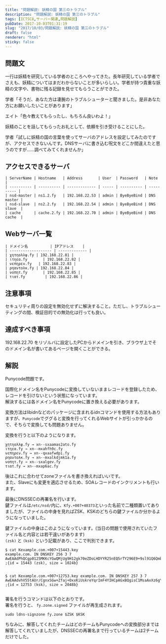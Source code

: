 ```yaml
---
title: "問題解説: 妖精の国 第三のトラブル"
description: "問題解説: 妖精の国 第三のトラブル"
tags: [ICTSC8,サーバー関連,問題解説]
pubDate: 2017-10-03T01:31:19
slug: "2017/10/03/問題解説: 妖精の国 第三のトラブル"
draft: false
renderer: "html"
sticky: false
---
```


<h2>問題文</h2>
<p>一行は妖精を研究している学者のところへやってきた。長年研究している学者でさえも、妖精についてはまだわからないことが多いらしい。学者が持つ貴重な妖精の文字や、書物に残る記録を見せてもらうことができた。</p>
<p>学者「そうだ、あなた方は凄腕のトラブルシューターと聞きました。是非あなた方にお願いしたいことがあります」</p>
<p>エイト「色々教えてもらったし、もちろん良いわよ！」</p>
<p>妖精のことを話してもらったお礼として、依頼を引き受けることにした。</p>
<p>学者「試しに妖精の国の言葉を使ってサーバのアドレスを設定してみたのですが、アクセスできないんです。DNSサーバに書き込む呪文をどこか間違えたと思うのですが……調べてみてくれませんか」</p>
<h2>アクセスできるサーバ</h2>
<pre class="brush: plain; title: ; title: ; notranslate" title=""><code>| ServerName | Hostname   | Address       | User  | Password   | Note       |
| ---------- | ---------- | ------------- | ----- | ---------- | ---------- |
| nsd-master | ns1.2.fy   | 192.168.22.53 | admin | ByeByeBind | DNS master |
| nsd-slave  | ns2.2.fy   | 192.168.22.54 | admin | ByeByeBind | DNS slave  |
| cache      | cache.2.fy | 192.168.22.70 | admin | ByeByeBind | DNS cache  |</code></pre>
<h2>Webサーバ一覧</h2>
<pre class="brush: plain; title: ; title: ; notranslate" title=""><code>| ドメイン名          | IPアドレス    |
| ------------------- | ------------- |
| χητηολλψ.fy | 192.168.22.81 |
| ιτηεα.fy       | 192.168.22.82 |
| νεπηρεν.fy   | 192.168.22.83 |
| ρηαντολκ.fy | 192.168.22.84 |
| νοπητ.fy       | 192.168.22.85 |
| τιατ.fy         | 192.168.22.86 |</code></pre>
<h2>注意事項</h2>
<p>セキュリティ周りの設定を無効化せずに解決すること。ただし、トラブルシューティングの間、検証目的での無効化は行っても良い。</p>
<h2>達成すべき事項</h2>
<p>192.168.22.70 をリゾルバに設定したPCからドメインを引き、ブラウザ上でそのドメイン名が書いてあるページを開くことができる。</p>
<h2>解説</h2>
<p>Punycode問題です。</p>
<p>国際化ドメイン名をPunycodeに変換していないままレコードを登録したため、レコードを引けないという状態になっています。<br />
解決するには各ドメイン名をPunycodeに置き換える必要があります。</p>
<p>変換方法はlibidnなどのパッケージに含まれるidnコマンドを使用する方法もありますが、<code>Punycode</code>でググると変換を行ってくれるWebサイトが引っかかるので、そちらで変換しても問題ありません。</p>
<p>変換を行うと以下のようになります。</p>
<pre class="brush: plain; title: ; title: ; notranslate" title=""><code>χητηολλψ.fy → xn--sxaamas2ato.fy
ιτηεα.fy → xn--mxahfh9c.fy
νεπηρεν.fy → xn--qxaafwdpi.fy
ρηαντολκ.fy → xn--mxalkdjmk1a.fy
νοπητ.fy → xn--sxalgev.fy
τιατ.fy → xn--mxap6ac.fy</code></pre>
<p>後はこれに合わせてzoneファイルを書き換えればいいです。<br />
また、Slaveにも変更を適応させるため、SOAレコードのインクリメントも行います。</p>
<p>最後にDNSSECの再署名を行います。<br />
鍵ファイルは<code>/etc/nsd/</code>内に、<code>Kfy.+007+40373</code>といった名前で二種類置いてありましたが、ファイルの中身を見ればZSK、KSKのどちらの鍵ファイルか分かるようになっていました。</p>
<p>鍵ファイルの中身はこのようになっています。(当日の問題で使用されていたファイル名と内容とは若干違いがあります)<br />
<code>(zsk)</code> と <code>(ksk)</code> という記載があり、ここで判別できます。</p>
<pre class="brush: plain; title: ; title: ; notranslate" title=""><code>$ cat Kexample.com.+007+15443.key
example.com. IN DNSKEY 256 3 7 AwEAAdPhQCgp0125MKKcYGwQMjUg9H12gk70eZDoLHDYYR25nEQ5rTY296E9+9sl91Q6QmbAz5XA9lWwB+oJYGU1+DZA6S3c4ZxAz8ib1yuiWOmKCGiT+xIunULcMEMKP05eDddOf+6kouxazSFMmRjlB4CwWfxWnWGG1aevwOuMoK3H ;{id = 15443 (zsk), size = 1024b}

$ cat Kexample.com.+007+12753.key
example.com. IN DNSKEY 257 3 7 AwEAAdvhV55tAUr/CgnxSGw+Zfaj+OxxKiUskreYqrImF4YIHCpAGxBQgisC1MsaAxXz6gY8IZdtnOdf7+XOo2If4H1wnvwAIBuf7/Jw2z2qVAso6u1ok4xGDcUxA1WAnmqFWAGyEEEAQITnqT2gGN5TBN/UeM4WagcC8efuYXZJRm81oMhCg8jS/0U62VEu0HZb3fjauBVXBV7wug02SlohwVe2+JrdY9U59O5FdxOeGU1WWYYwpSCOnYUAG6ijWIv2KjPfK4o0B+Mn+jECwk9pvrHg7HwnP7cwNidWqRLzO49KklakhcwSrjMEoPYcsfZ7O/j/RxBKqv4NqsuanMoDxGE= ;{id = 12753 (ksk), size = 2048b}</code></pre>
<p>署名を行うコマンドは以下のとおりです。<br />
署名を行うと、 <code>fy.zone.signed</code> ファイルが再生成されます。</p>
<pre class="brush: plain; title: ; title: ; notranslate" title=""><code>sudo ldns-signzone fy.zone $ZSK $KSK</code></pre>
<p>ちなみに、解答してくれたチームはどのチームもPunycodeへの変換部分までは解答してくれていましたが、DNSSECの再署名まで行っているチームは2チームだけでした。</p>
